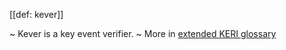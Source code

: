 [[def: kever]]

~ Kever is a key event verifier.
~ More in <a href="https://weboftrust.github.io/WOT-terms/docs/glossary/kever">extended KERI glossary</a>
